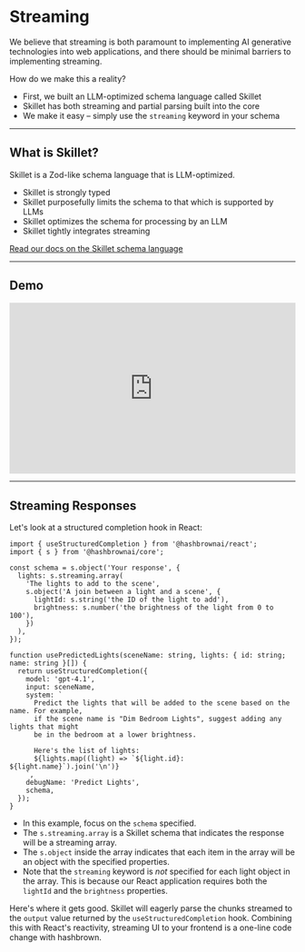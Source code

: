 # Streaming

We believe that streaming is both paramount to implementing AI generative technologies into web applications, and there should be minimal barriers to implementing streaming.

How do we make this a reality?

- First, we built an LLM-optimized schema language called Skillet
- Skillet has both streaming and partial parsing built into the core
- We make it easy – simply use the `streaming` keyword in your schema

---

## What is Skillet?

Skillet is a Zod-like schema language that is LLM-optimized.

- Skillet is strongly typed
- Skillet purposefully limits the schema to that which is supported by LLMs
- Skillet optimizes the schema for processing by an LLM
- Skillet tightly integrates streaming

[Read our docs on the Skillet schema language](/docs/react/concept/schema)

---

## Demo

<div style="padding:59.64% 0 0 0;position:relative; width:100%;"><iframe src="https://player.vimeo.com/video/1089273215?badge=0&amp;autopause=0&amp;player_id=0&amp;app_id=58479" frameborder="0" allow="autoplay; fullscreen; picture-in-picture; clipboard-write; encrypted-media" style="position:absolute;top:0;left:0;width:100%;height:100%;" title="hashbrown structured output"></iframe></div>

---

## Streaming Responses

Let's look at a structured completion hook in React:

```tsx
import { useStructuredCompletion } from '@hashbrownai/react';
import { s } from '@hashbrownai/core';

const schema = s.object('Your response', {
  lights: s.streaming.array(
    'The lights to add to the scene',
    s.object('A join between a light and a scene', {
      lightId: s.string('the ID of the light to add'),
      brightness: s.number('the brightness of the light from 0 to 100'),
    })
  ),
});

function usePredictedLights(sceneName: string, lights: { id: string; name: string }[]) {
  return useStructuredCompletion({
    model: 'gpt-4.1',
    input: sceneName,
    system: `
      Predict the lights that will be added to the scene based on the name. For example,
      if the scene name is "Dim Bedroom Lights", suggest adding any lights that might
      be in the bedroom at a lower brightness.

      Here's the list of lights:
      ${lights.map((light) => `${light.id}: ${light.name}`).join('\n')}
    `,
    debugName: 'Predict Lights',
    schema,
  });
}
```

- In this example, focus on the `schema` specified.
- The `s.streaming.array` is a Skillet schema that indicates the response will be a streaming array.
- The `s.object` inside the array indicates that each item in the array will be an object with the specified properties.
- Note that the `streaming` keyword is _not_ specified for each light object in the array. This is because our React application requires both the `lightId` and the `brightness` properties.

Here's where it gets good.
Skillet will eagerly parse the chunks streamed to the `output` value returned by the `useStructuredCompletion` hook.
Combining this with React's reactivity, streaming UI to your frontend is a one-line code change with hashbrown.
